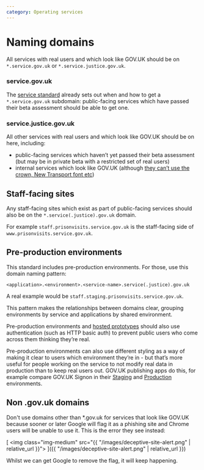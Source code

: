 ```yaml
---
category: Operating services
---
```

# Naming domains

All services with real users and which look like GOV.UK should be on
`*.service.gov.uk` or `*.service.justice.gov.uk`.

### service.gov.uk

The [service standard](https://www.gov.uk/service-manual/technology/get-a-domain-name)
already sets out when and how to get a `*.service.gov.uk` subdomain:
public-facing services which have passed their beta assessment should
be able to get one.

### service.justice.gov.uk

All other services with real users and which look like GOV.UK should be
on here, including:

- public-facing services which haven’t yet passed their beta assessment
(but may be in private beta with a restricted set of real users)
- internal services which look like GOV.UK (although [they can’t use the
crown, New Transport font etc](https://www.gov.uk/service-manual/design/making-your-service-look-like-govuk#if-your-service-isnt-on-govuk))

## Staff-facing sites

Any staff-facing sites which exist as part of public-facing services
should also be on the `*.service(.justice).gov.uk` domain.

For example `staff.prisonvisits.service.gov.uk` is the staff-facing
side of `www.prisonvisits.service.gov.uk`.

## Pre-production environments

This standard includes pre-production environments. For those, use this
domain naming pattern:

`<application>.<environment>.<service-name>.service(.justice).gov.uk`

A real example would be `staff.staging.prisonvisits.service.gov.uk`.

This pattern makes the relationships between domains clear, grouping
environments by service and applications by shared environment.

Pre-production environments and [hosted prototypes](https://www.gov.uk/service-manual/design/making-prototypes#sharing-code-prototypes)
should also use authentication (such as HTTP basic auth) to prevent
public users who come across them thinking they’re real.

Pre-production environments can also use different styling as a way of
making it clear to users which environment they’re in - but that’s more
useful for people working on the service to not modify real data in
production than to keep real users out. GOV.UK publishing apps do this,
for example compare GOV.UK Signon in their [Staging](https://signon.staging.publishing.service.gov.uk)
and [Production](https://signon.publishing.service.gov.uk) environments.

## Non .gov.uk domains

Don't use domains other than *.gov.uk for services that look like GOV.UK because sooner or later Google will flag it as a phishing site and Chrome users will be unable to use it. This is the error they see instead:

[
<img class="img-medium" src="{{ "/images/deceptive-site-alert.png" | relative_url }}">
]({{ "/images/deceptive-site-alert.png" | relative_url }})

Whilst we can get Google to remove the flag, it will keep happening.

